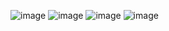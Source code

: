![image](https://github.com/user-attachments/assets/d5c64699-cf7b-40f9-86e4-40c3006df197)
![image](https://github.com/user-attachments/assets/1bd89e3b-3b1d-41a4-a9ea-6324e740e4bf)
![image](https://github.com/user-attachments/assets/6dae8b45-2ffd-4956-a792-fe7cee6cde57)
![image](https://github.com/user-attachments/assets/2d5ec0ee-9031-4b05-9ad3-e5c17dd7cd62)



